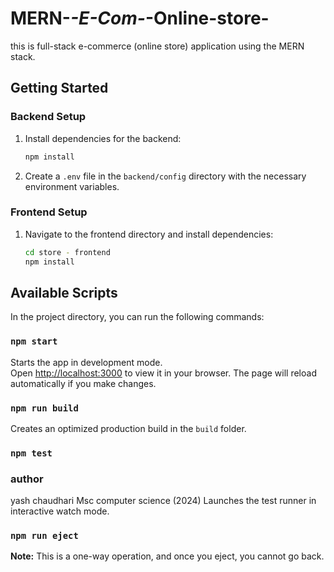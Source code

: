 # MERN-_-E-Com-_-Online-store-
this is full-stack e-commerce (online store) application using the MERN stack.

## Getting Started

### Backend Setup

1. Install dependencies for the backend:
   ```bash
   npm install
   ```

2. Create a `.env` file in the `backend/config` directory with the necessary environment variables.

### Frontend Setup

1. Navigate to the frontend directory and install dependencies:
   ```bash
   cd store - frontend
   npm install
   ```

## Available Scripts

In the project directory, you can run the following commands:

### `npm start`

Starts the app in development mode.\
Open [http://localhost:3000](http://localhost:3000) to view it in your browser. The page will reload automatically if you make changes.

### `npm run build`

Creates an optimized production build in the `build` folder.

### `npm test`
### author 
yash chaudhari 
Msc computer science (2024)
Launches the test runner in interactive watch mode.

### `npm run eject`

**Note:** This is a one-way operation, and once you eject, you cannot go back.
